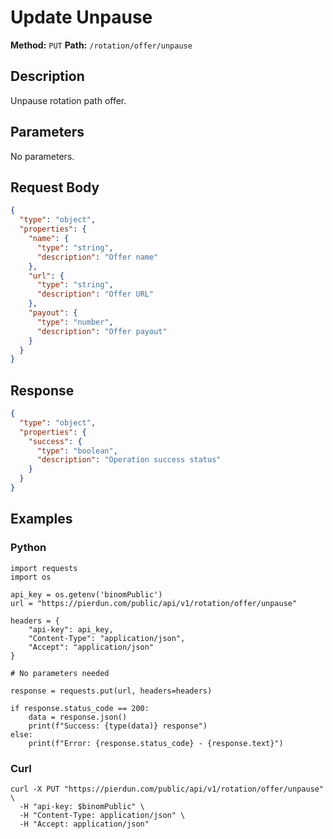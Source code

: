 # Update Unpause

**Method:** `PUT`
**Path:** `/rotation/offer/unpause`

## Description
Unpause rotation path offer.

## Parameters
No parameters.

## Request Body
```json
{
  "type": "object",
  "properties": {
    "name": {
      "type": "string",
      "description": "Offer name"
    },
    "url": {
      "type": "string",
      "description": "Offer URL"
    },
    "payout": {
      "type": "number",
      "description": "Offer payout"
    }
  }
}
```

## Response
```json
{
  "type": "object",
  "properties": {
    "success": {
      "type": "boolean",
      "description": "Operation success status"
    }
  }
}
```

## Examples
### Python
```__python__
import requests
import os

api_key = os.getenv('binomPublic')
url = "https://pierdun.com/public/api/v1/rotation/offer/unpause"

headers = {
    "api-key": api_key,
    "Content-Type": "application/json",
    "Accept": "application/json"
}

# No parameters needed

response = requests.put(url, headers=headers)

if response.status_code == 200:
    data = response.json()
    print(f"Success: {type(data)} response")
else:
    print(f"Error: {response.status_code} - {response.text}")
```
### Curl
```__curl__
curl -X PUT "https://pierdun.com/public/api/v1/rotation/offer/unpause" \
  -H "api-key: $binomPublic" \
  -H "Content-Type: application/json" \
  -H "Accept: application/json"
```
